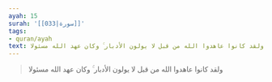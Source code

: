 ```yaml
---
ayah: 15
surah: '[[033|سورة]]'
tags:
- quran/ayah
text: ولقد كانوا عاهدوا الله من قبل لا يولون الأدبار ۚ وكان عهد الله مسئولا
---
```

> ولقد كانوا عاهدوا الله من قبل لا يولون الأدبار ۚ وكان عهد الله مسئولا
